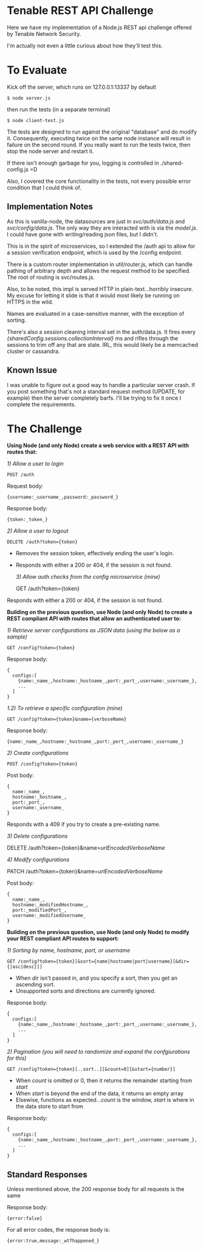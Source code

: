 Tenable REST API Challenge
==========================

Here we have my implementation of a Node.js REST api
challenge offered by Tenable Network Security. 

I'm actually not even a little curious about how they'll test this.



To Evaluate
===========

Kick off the server, which runs on 127.0.0.1:13337 by default 

    $ node server.js  
  
then run the tests (in a separate terminal)

    $ node client-test.js  

The tests are designed to run against the original "database" and do modify it.
Consequently, executing twice on the same node instance will result in failure
on the second round.  If you really want to run the tests twice, then
stop the node server and restart it.

If there isn't enough garbage for you, logging is controlled in ./shared-config.js  =D

Also, I covered the core functionality in the tests, not every possible error 
condition that I could think of.



Implementation Notes
--------------------

As this is vanilla-node, the datasources are just in _svc/auth/data.js_ and
_svc/config/data.js_.  The only way they are interacted with is via the _model.js_.
I could have gone with writing/reading json files, but I didn't.

This is in the spirit of microservices, so I extended the /auth api to
allow for a session verification endpoint, which is used by the /config endpoint.

There is a custom router implementation in util/router.js, which can handle
pathing of arbitrary depth and allows the request method to be specified.
The root of routing is svc/routes.js.

Also, to be noted, this impl is served HTTP in plain-text...horribly insecure.
My excuse for letting it slide is that it would most likely be running on HTTPS 
in the wild.

Names are evaluated in a case-sensitive manner, with the exception of sorting.

There's also a session cleaning interval set in the auth/data.js.  It fires every
_{sharedConfig.sessions.collectionInterval}_ ms and rifles through the sessions 
to trim off any that are stale.  IRL, this would likely be a memcached cluster or cassandra.



Known Issue
-----------

I was unable to figure out a good way to handle a particular server crash.
If you post something that's not a standard request method (UPDATE, for example)
then the server completely barfs.  I'll be trying to fix it once I complete
the requirements.



The Challenge
=============



**Using Node (and only Node) create a web service with a REST API with 
routes that:**


  _1) Allow a user to login_

    POST /auth

Request body:

    {username:_username_,password:_password_}

Response body: 

    {token:_token_}

    
  _2) Allow a user to logout_
  
    DELETE /auth?token={token}
    
* Removes the session token, effectively ending the user's login.
* Responds with either a 200 or 404, if the session is not found.  


  _3) Allow auth checks from the config microservice (mine)_
    
    GET /auth?token={token}
    
Responds with either a 200 or 404, if the session is not found.



**Building on the previous question, use Node (and only Node) to create a REST 
compliant API with routes that allow an authenticated user to:**


  _1) Retrieve server configurations as JSON data (using the below as a sample)_
    
    GET /config?token={token} 
    
Response body:

    {
      configs:[
        {name:_name_,hostname:_hostname_,port:_port_,username:_username_},
        ...
      ]
    }  


  _1.2) To retrieve a specific configuration (mine)_

    GET /config?token={token}&name={verboseName}

Response body:

    {name:_name_,hostname:_hostname_,port:_port_,username:_username_}


  _2) Create configurations_
  
    POST /config?token={token}
    
Post body:

    {
      name:_name_,
      hostname:_hostname_,
      port:_port_,
      username:_username_
    }

Responds with a 409 if you try to create a pre-existing name.


  _3) Delete configurations_
  
  DELETE /auth?token={token}&name=_urlEncodedVerboseName_


  _4) Modify configurations_
  
  PATCH /auth?token={token}&name=_urlEncodedVerboseName_
  
Post body:

    {
      name:_name_,
      hostname:_modifiedHostname_,
      port:_modifiedPort_,
      username:_modifiedUsername_
    }

    
    
**Building on the previous question, use Node (and only Node) to modify your 
REST compliant API routes to support:**


  _1) Sorting by name, hostname, port, or username_
  
    GET /config?token={token}[&sort={name|hostname|port|username}[&dir={|asc|desc}]]
    
* When _dir_ isn't passed in, and you specify a sort, then you get an ascending sort.
* Unsupported sorts and directions are currently ignored.

Response body:

    {
      configs:[
        {name:_name_,hostname:_hostname_,port:_port_,username:_username_},
        ...
      ]
    } 

  
  _2) Pagination (you will need to randomize and expand the confgiurations for this)_
  
    GET /config?token={token}[..sort..][&count=0][&start={number}]

* When _count_ is omitted or 0, then it returns the remainder starting from _start_
* When _start_ is beyond the end of the data, it returns an empty array
* Elsewise, functions as expected..._count_ is the window, _start_ is where in the data
store to start from

Response body:

    {
      configs:[
        {name:_name_,hostname:_hostname_,port:_port_,username:_username_},
        ...
      ]
    } 
    
    

Standard Responses
------------------

Unless mentioned above, the 200 response body for all requests is the same

Response body:

    {error:false}

For all error codes, the response body is:

    {error:true,message:_wtfhappened_}
  


